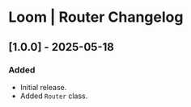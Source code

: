 # Loom | Router Changelog

## [1.0.0] - 2025-05-18
### Added
- Initial release.
- Added `Router` class.
